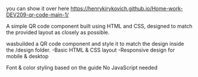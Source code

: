 you can show it over here  https://henrykirykovich.github.io/Home-work-DEV209-qr-code-main-1/

A simple QR code component built using HTML and CSS, designed to match the provided layout as closely as possible.

wasbuilded a QR code component and style it to match the design inside the /design folder. -Basic HTML & CSS layout -Responsive design for mobile & desktop

Font & color styling based on the guide
No JavaScript needed

